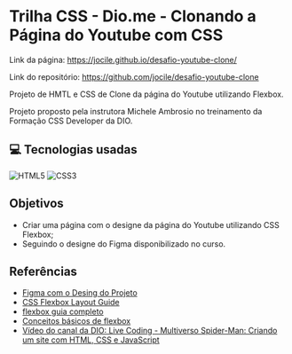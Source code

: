 # Trilha CSS - Dio.me - Clonando a Página do Youtube com CSS

Link da página: <https://jocile.github.io/desafio-youtube-clone/>

Link do repositório: <https://github.com/jocile/desafio-youtube-clone>

Projeto de HMTL e CSS de Clone da página do Youtube utilizando Flexbox.

Projeto proposto pela instrutora Michele Ambrosio no treinamento da Formação CSS Developer da DIO.

## 💻 Tecnologias usadas

![HTML5](https://img.shields.io/badge/HTML5-E34F26?style=for-the-badge&logo=html5&logoColor=white) ![CSS3](https://img.shields.io/badge/CSS3-1572B6?style=for-the-badge&logo=css3&logoColor=white)

## Objetivos

- Criar uma página com o designe da página do Youtube utilizando CSS Flexbox;
- Seguindo o designe do Figma disponibilizado no curso.

## Referências

- [Figma com o Desing do Projeto](https://www.figma.com/file/lrRWUZPKnqMDZrSDJmZxUS/Desafio-de-Flexbox---DIO?node-id=0%3A1)
- [CSS Flexbox Layout Guide](https://css-tricks.com/snippets/css/a-guide-to-flexbox/)
- [flexbox guia completo](https://origamid.com/projetos/flexbox-guia-completo/)
- [Conceitos básicos de flexbox](https://developer.mozilla.org/pt-BR/docs/Web/CSS/CSS_flexible_box_layout/Basic_concepts_of_flexbox)
- [Vídeo do canal da DIO: Live Coding - Multiverso Spider-Man: Criando um site com HTML, CSS e JavaScript](https://www.youtube.com/watch?v=0IY5TJwAbcQ)
